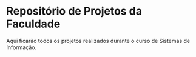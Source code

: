 # Repositório de Projetos da Faculdade
Aqui ficarão todos os projetos realizados durante o curso de Sistemas de Informação.
